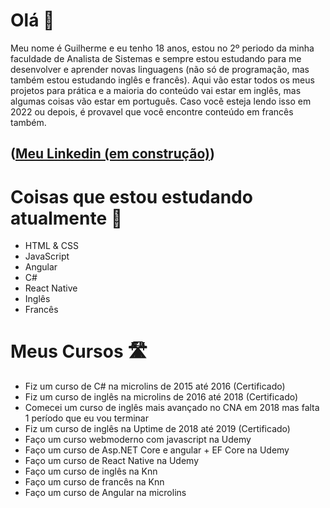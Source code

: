 # Olá 🤙

Meu nome é Guilherme e eu tenho 18 anos, estou no 2º periodo da minha faculdade de Analista de Sistemas e sempre estou estudando para me desenvolver e aprender novas linguagens (não só de programação, mas também estou estudando inglês e francês). Aqui vão estar todos os meus projetos para prática e a maioria do conteúdo vai estar em inglês, mas algumas coisas vão estar em português. Caso você esteja lendo isso em 2022 ou depois, é provavel que você encontre conteúdo em francês também.

## ([Meu Linkedin (em construção)](https://www.linkedin.com/in/guilherme-santana-da-silveira-dos-santos-19192521b/))

# Coisas que estou estudando atualmente 💭
- HTML & CSS
- JavaScript 
- Angular 
- C# 
- React Native 
- Inglês
- Francês

# Meus Cursos 🛣️
- Fiz um curso de C# na microlins de 2015 até 2016 (Certificado)
- Fiz um curso de inglês na microlins de 2016 até 2018 (Certificado)
- Comecei um curso de inglês mais avançado no CNA em 2018 mas falta 1 período que eu vou terminar
- Fiz um curso de inglês na Uptime de 2018 até 2019 (Certificado)
- Faço um curso webmoderno com javascript na Udemy
- Faço um curso de Asp.NET Core e angular + EF Core na Udemy
- Faço um curso de React Native na Udemy
- Faço um curso de inglês na Knn
- Faço um curso de francês na Knn
- Faço um curso de Angular na microlins


